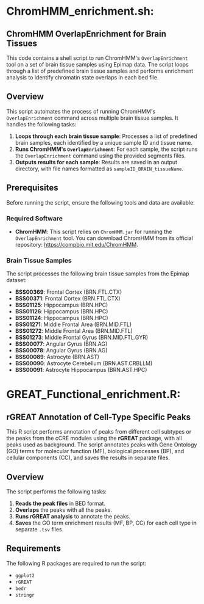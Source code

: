 # ChromHMM_enrichment.sh:
## ChromHMM OverlapEnrichment for Brain Tissues

This code contains a shell script to run ChromHMM's `OverlapEnrichment` tool on a set of brain tissue samples using Epimap data. The script loops through a list of predefined brain tissue samples and performs enrichment analysis to identify chromatin state overlaps in each bed file.

## Overview

This script automates the process of running ChromHMM's `OverlapEnrichment` command across multiple brain tissue samples. It handles the following tasks:

1. **Loops through each brain tissue sample**: Processes a list of predefined brain samples, each identified by a unique sample ID and tissue name.
2. **Runs ChromHMM's `OverlapEnrichment`**: For each sample, the script runs the `OverlapEnrichment` command using the provided segments files.
3. **Outputs results for each sample**: Results are saved in an output directory, with file names formatted as `sampleID_BRAIN_tissueName`.

## Prerequisites

Before running the script, ensure the following tools and data are available:

### Required Software
- **ChromHMM**: This script relies on `ChromHMM.jar` for running the `OverlapEnrichment` tool. You can download ChromHMM from its official repository: https://compbio.mit.edu/ChromHMM.

### Brain Tissue Samples

The script processes the following brain tissue samples from the Epimap dataset:

- **BSS00369**: Frontal Cortex (BRN.FTL.CTX)
- **BSS00371**: Frontal Cortex (BRN.FTL.CTX)
- **BSS01125**: Hippocampus (BRN.HPC)
- **BSS01126**: Hippocampus (BRN.HPC)
- **BSS01124**: Hippocampus (BRN.HPC)
- **BSS01271**: Middle Frontal Area (BRN.MID.FTL)
- **BSS01272**: Middle Frontal Area (BRN.MID.FTL)
- **BSS01273**: Middle Frontal Gyrus (BRN.MID.FTL.GYR)
- **BSS00077**: Angular Gyrus (BRN.AG)
- **BSS00078**: Angular Gyrus (BRN.AG)
- **BSS00089**: Astrocyte (BRN.AST)
- **BSS00090**: Astrocyte Cerebellum (BRN.AST.CRBLLM)
- **BSS00091**: Astrocyte Hippocampus (BRN.AST.HPC)


# GREAT_Functional_enrichment.R:
## rGREAT Annotation of Cell-Type Specific Peaks

This R script performs annotation of peaks from different cell subtypes or the peaks from the cCRE modules using the **rGREAT** package, with all peaks used as background. The script annotates peaks with Gene Ontology (GO) terms for molecular function (MF), biological processes (BP), and cellular components (CC), and saves the results in separate files.

## Overview

The script performs the following tasks:
1. **Reads the peak files** in BED format.
2. **Overlaps** the peaks with all the peaks.
3. **Runs rGREAT analysis** to annotate the peaks.
4. **Saves** the GO term enrichment results (MF, BP, CC) for each cell type in separate `.tsv` files.

## Requirements

The following R packages are required to run the script:

- `ggplot2`
- `rGREAT`
- `bedr`
- `stringr`